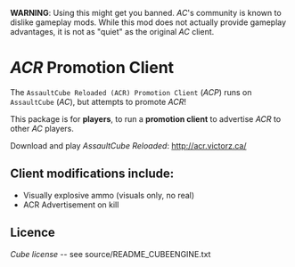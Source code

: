 **WARNING**: Using this might get you banned. *AC*'s community is known to dislike gameplay mods. While this mod does not actually provide gameplay advantages, it is not as "quiet" as the original *AC* client.

# *ACR* Promotion Client
The `AssaultCube Reloaded (ACR) Promotion Client` (*ACP*) runs on `AssaultCube` (*AC*), but attempts to promote *ACR*!

This package is for **players**, to run a **promotion client** to advertise *ACR* to other *AC* players.

Download and play *AssaultCube Reloaded*: <http://acr.victorz.ca/>

## Client modifications include:

 * Visually explosive ammo (visuals only, no real)
 * ACR Advertisement on kill

## Licence
*Cube license* -- see source/README_CUBEENGINE.txt
